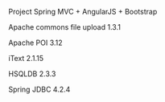 Project Spring MVC + AngularJS + Bootstrap

Apache commons file upload 1.3.1

Apache POI 3.12

iText 2.1.15

HSQLDB 2.3.3

Spring JDBC 4.2.4

